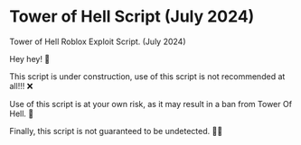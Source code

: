 # Tower of Hell Script (July 2024)
Tower of Hell Roblox Exploit Script. (July 2024)

Hey hey! 👋

This script is under construction, use of this script is not recommended at all!!! ❌

Use of this script is at your own risk, as it may result in a ban from Tower Of Hell. 🔨

Finally, this script is not guaranteed to be undetected. 👩‍💻
